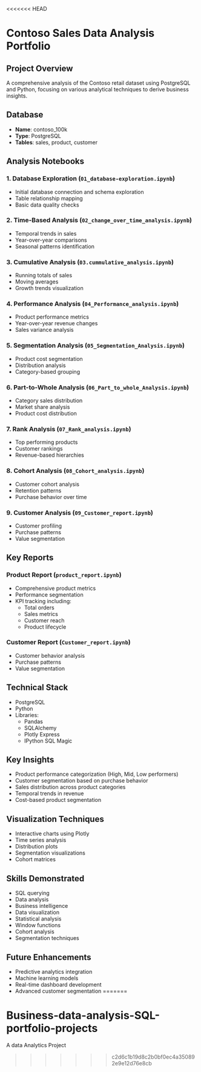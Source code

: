 <<<<<<< HEAD
# Contoso Sales Data Analysis Portfolio

## Project Overview
A comprehensive analysis of the Contoso retail dataset using PostgreSQL and Python, focusing on various analytical techniques to derive business insights.

## Database
- **Name**: contoso_100k
- **Type**: PostgreSQL
- **Tables**: sales, product, customer

## Analysis Notebooks

### 1. Database Exploration (`01_database-exploration.ipynb`)
- Initial database connection and schema exploration
- Table relationship mapping
- Basic data quality checks

### 2. Time-Based Analysis (`02_change_over_time_analysis.ipynb`)
- Temporal trends in sales
- Year-over-year comparisons
- Seasonal patterns identification

### 3. Cumulative Analysis (`03.cummulative_analysis.ipynb`)
- Running totals of sales
- Moving averages
- Growth trends visualization

### 4. Performance Analysis (`04_Performance_analysis.ipynb`)
- Product performance metrics
- Year-over-year revenue changes
- Sales variance analysis

### 5. Segmentation Analysis (`05_Segmentation_Analysis.ipynb`)
- Product cost segmentation
- Distribution analysis
- Category-based grouping

### 6. Part-to-Whole Analysis (`06_Part_to_whole_Analysis.ipynb`)
- Category sales distribution
- Market share analysis
- Product cost distribution

### 7. Rank Analysis (`07_Rank_analysis.ipynb`)
- Top performing products
- Customer rankings
- Revenue-based hierarchies

### 8. Cohort Analysis (`08_Cohort_analysis.ipynb`)
- Customer cohort analysis
- Retention patterns
- Purchase behavior over time

### 9. Customer Analysis (`09_Customer_report.ipynb`)
- Customer profiling
- Purchase patterns
- Value segmentation

## Key Reports

### Product Report (`product_report.ipynb`)
- Comprehensive product metrics
- Performance segmentation
- KPI tracking including:
  - Total orders
  - Sales metrics
  - Customer reach
  - Product lifecycle

### Customer Report (`Customer_report.ipynb`)
- Customer behavior analysis
- Purchase patterns
- Value segmentation

## Technical Stack
- PostgreSQL
- Python
- Libraries:
  - Pandas
  - SQLAlchemy
  - Plotly Express
  - IPython SQL Magic

## Key Insights
- Product performance categorization (High, Mid, Low performers)
- Customer segmentation based on purchase behavior
- Sales distribution across product categories
- Temporal trends in revenue
- Cost-based product segmentation

## Visualization Techniques
- Interactive charts using Plotly
- Time series analysis
- Distribution plots
- Segmentation visualizations
- Cohort matrices

## Skills Demonstrated
- SQL querying
- Data analysis
- Business intelligence
- Data visualization
- Statistical analysis
- Window functions
- Cohort analysis
- Segmentation techniques

## Future Enhancements
- Predictive analytics integration
- Machine learning models
- Real-time dashboard development
- Advanced customer segmentation
=======
# Business-data-analysis-SQL-portfolio-projects
A data Analytics Project
>>>>>>> c2d6c1b19d8c2b0bf0ec4a350892e9e12d76e8cb
